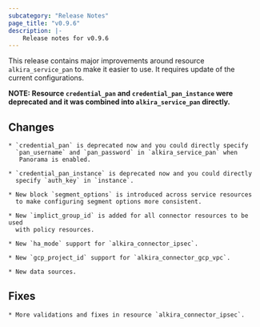 ```yaml
---
subcategory: "Release Notes"
page_title: "v0.9.6"
description: |-
    Release notes for v0.9.6
---
```


This release contains major improvements around resource
`alkira_service_pan` to make it easier to use. It requires update of
the current configurations.

**NOTE: Resource `credential_pan` and `credential_pan_instance` were
deprecated and it was combined into `alkira_service_pan` directly.**


## Changes

    * `credential_pan` is deprecated now and you could directly specify
      `pan_username` and `pan_password` in `alkira_service_pan` when
       Panorama is enabled.

    * `credential_pan_instance` is deprecated now and you could directly
      specify `auth_key` in `instance`.

    * New block `segment_options` is introduced across service resources
      to make configuring segment options more consistent.

    * New `implict_group_id` is added for all connector resources to be used
      with policy resources.

    * New `ha_mode` support for `alkira_connector_ipsec`.

    * New `gcp_project_id` support for `alkira_connector_gcp_vpc`.

    * New data sources.

## Fixes

    * More validations and fixes in resource `alkira_connector_ipsec`.
